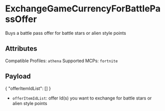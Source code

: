 # ExchangeGameCurrencyForBattlePassOffer
Buys a battle pass offer for battle stars or alien style points

## Attributes
Compatible Profiles: `athena`
Supported MCPs: `fortnite`

## Payload
{
    "offerItemIdList": []
}

- `offerItemIdList`: offer Id(s) you want to exchange for battle stars or alien style points
